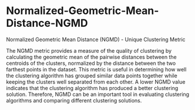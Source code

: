 # Normalized-Geometric-Mean-Distance-NGMD
Normalized Geometric Mean Distance (NGMD) - Unique Clustering Metric

The NGMD metric provides a measure of the quality of clustering by calculating the geometric mean of the pairwise distances between the centroids of the clusters, 
normalized by the distance between the two farthest points in the dataset. This metric is useful in determining 
how well the clustering algorithm has grouped similar data points together while keeping the clusters well separated from each other. 
A lower NGMD value indicates that the clustering algorithm has produced a better clustering solution. 
Therefore, NGMD can be an important tool in evaluating clustering algorithms and comparing different clustering solutions.
